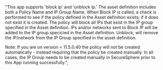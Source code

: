 
"This app supports 'block ip' and 'unblock ip.' The asset definition includes both a Policy Name and
IP Group Name. When Block IP is called, a check is performed to see if the policy defined in the
Asset definition exists; if it does not exist it is created. The policy will block all IPs that
exist in the IP group specified in the Asset definition. IPs and/or networks sent to Block IP will
be added to the IP group specicied in the Asset definition. Unblock, will remove the IP/network from
the IP Group specified in the asset definition.  
  
Note: If you are on version \< 11.5.0.40 the policy will not be created automatically - instead
requiring that the policy be created manually. In all cases, the IP Group needs to be created
manually in SecureSphere prior to this App running successfully.",
